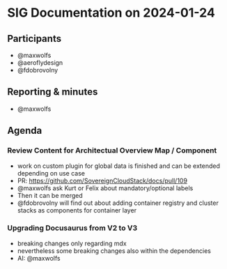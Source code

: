 # SIG Documentation on 2024-01-24

## Participants

* @maxwolfs
* @aeroflydesign
* @fdobrovolny

## Reporting & minutes

* @maxwolfs

## Agenda

### Review Content for Architectual Overview Map / Component

* work on custom plugin for global data is finished and can be extended depending on use case
* PR: https://github.com/SovereignCloudStack/docs/pull/109
* @maxwolfs ask Kurt or Felix about mandatory/optional labels
* Then it can be merged
* @fdobrovolny will find out about adding container registry and cluster stacks as components for container layer

### Upgrading Docusaurus from V2 to V3

* breaking changes only regarding mdx
* nevertheless some breaking changes also within the dependencies
* AI: @maxwolfs
